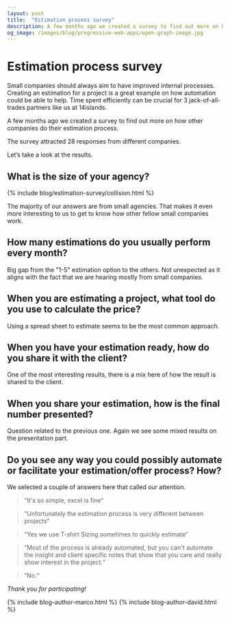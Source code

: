 ```yaml
---
layout: post
title:  "Estimation process survey"
description: A few months ago we created a survey to find out more on how other companies do their estimation process.
og_image: /images/blog/progressive-web-apps/open-graph-image.jpg
---
```


<script src="//cdn.rawgit.com/mbostock/d3/v3.5.5/d3.min.js"></script>
<script src="//cdn.rawgit.com/c3js/c3/0.4.11/c3.min.js"></script>

# Estimation process survey

Small companies should always aim to have improved internal processes. Creating an estimation for a project is a great example on how automation could be able to help. Time spent efficiently can be crucial for 3 jack-of-all-trades partners like us at 14islands.

A few months ago we created a survey to find out more on how other companies do their estimation process.

The survey attracted 28 responses from different companies.

Let’s take a look at the results.

## What is the size of your agency?

{% include blog/estimation-survey/collision.html %}

The majority of our answers are from small agencies. That makes it even more interesting to us to get to know how other fellow small companies work.

## How many estimations do you usually perform every month?

<div class="js-component-blog-estimation-survey-pie-chart u-margin-bottom-half estimation-post-pie-chart"
     data-labels='["1-5 estimations", "More than 10 estimations", "10+. A LOT of estimations"]'
     data-values="[20, 5, 2]"
     data-type="pie">
</div>

Big gap from the "1-5" estimation option to the others. Not unexpected as it aligns with the fact that we are hearing mostly from small companies.

## When you are estimating a project, what tool do you use to calculate the price?

<div class="js-component-blog-estimation-survey-pie-chart u-margin-bottom-half estimation-post-pie-chart estimation-post-pie-chart--donut"
     data-labels='["A spreadsheet software such as Excel or Google Sheets", "Pen, paper and a nice calculator.", "I don´t use anything, I just make up a number.", "Trello", "Notes / Google Docs", "A combination of multiple tools / bespoke software"]'
     data-values="[18, 5, 2, 1, 1, 1]"
     data-type="donut">
</div>

Using a spread sheet to estimate seems to be the most common approach.

## When you have your estimation ready, how do you share it with the client?

<div class="js-component-blog-estimation-survey-pie-chart u-margin-bottom-half estimation-post-pie-chart estimation-post-pie-chart--donut"
     data-labels='[
     	"I simply write an email and send it away", 
     	"I craft a presentation using a software like Keynote", 
     	"I give them a call / meet and go over it",
     	"A Statement of Work (SOW)", 
     	"We use Vantage", 
     	"Contract system for WordPress", 
     	"Detailed description and offer of a presentation", 
     	"Other"]'
     data-values="[11, 8, 3, 1, 1, 1, 1, 2]"
     data-type="donut">
</div>

One of the most interesting results, there is a mix here of how the result is shared to the client.

## When you share your estimation, how is the final number presented?

<div class="js-component-blog-estimation-survey-pie-chart u-margin-bottom-half estimation-post-pie-chart estimation-post-pie-chart--donut"
     data-labels='[
     	"One fixed total price", 
     	"One fixed price with descriptions of each task", 
     	"Divide the price in packages and share a cost for each", 
     	"Ballpark of a minimum and maximum price.", 
     	"A combination of the above has been used"]'
     data-values="[5, 8, 4, 5, 5]"
     data-type="donut">
</div>

Question related to the previous one. Again we see some mixed results on the presentation part.

## Do you see any way you could possibly automate or facilitate your estimation/offer process? How?

We selected a couple of answers here that called our attention.

> “It's so simple, excel is fine“

> “Unfortunately the estimation process is very different between projects“

> “Yes we use T-shirt Sizing sometimes to quickly estimate“

> “Most of the process is already automated, but you can't automate the insight and client specific notes that show that you care and really show interest in the project.“

> “No.“

*Thank you for participating!*

{% include blog-author-marco.html %}
{% include blog-author-david.html %}

